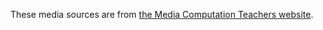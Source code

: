 These media sources are from [the Media Computation Teachers website](http://www.cc.gatech.edu/~mark.guzdial/mediacomp/mediasources-py2ed.zip).